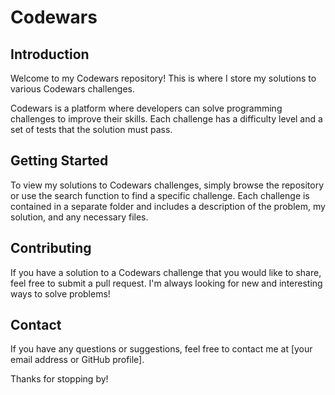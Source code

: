 # Codewars

## Introduction

Welcome to my Codewars repository! This is where I store my solutions to various Codewars challenges.

Codewars is a platform where developers can solve programming challenges to improve their skills. Each challenge has a difficulty level and a set of tests that the solution must pass.

## Getting Started

To view my solutions to Codewars challenges, simply browse the repository or use the search function to find a specific challenge. Each challenge is contained in a separate folder and includes a description of the problem, my solution, and any necessary files.

## Contributing

If you have a solution to a Codewars challenge that you would like to share, feel free to submit a pull request. I'm always looking for new and interesting ways to solve problems!

## Contact

If you have any questions or suggestions, feel free to contact me at [your email address or GitHub profile].

Thanks for stopping by!
